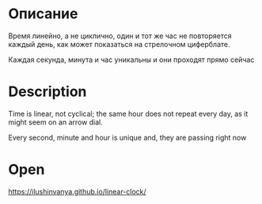# Описание
Время линейно, а не циклично, один и тот же час не повторяется каждый день, как может показаться на стрелочном циферблате.

Каждая секунда, минута и час уникальны и они проходят прямо сейчас


# Description
Time is linear, not cyclical; the same hour does not repeat every day, as it might seem on an arrow dial.

Every second, minute and hour is unique and, they are passing right now


# Open
https://ilushinvanya.github.io/linear-clock/